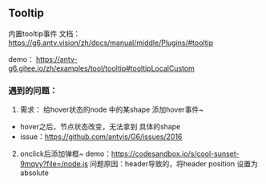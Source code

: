 ## Tooltip

内置tooltip事件 文档：
https://g6.antv.vision/zh/docs/manual/middle/Plugins/#tooltip

demo：
https://antv-g6.gitee.io/zh/examples/tool/tooltip#tooltipLocalCustom

### 遇到的问题：

1. 需求： 给hover状态的node 中的某shape 添加hover事件~
- hover之后，节点状态改变，无法拿到 具体的shape
- issue：https://github.com/antvis/G6/issues/2016

2. onclick后添加弹框~
demo：https://codesandbox.io/s/cool-sunset-9mqvy?file=/node.js
问题原因：header导致的，将header position 设置为absolute

